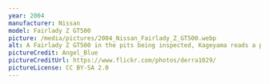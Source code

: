 ```yaml
---
year: 2004
manufacturer: Nissan
model: Fairlady Z GT500
picture: /media/pictures/2004_Nissan_Fairlady_Z_GT500.webp
alt: A Fairlady Z GT500 in the pits being inspected, Kageyama reads a piece of paper alongside.
pictureCredit: Angel_Blue
pictureCreditUrl: https://www.flickr.com/photos/derra1029/
pictureLicense: CC BY-SA 2.0
---
```


